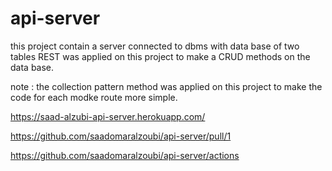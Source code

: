 # api-server

this project contain a server connected to dbms with data base of two tables REST was applied on this project to make a CRUD methods on the data base.

note : the collection pattern method was applied on this project to make the code for each modke route more simple.

https://saad-alzubi-api-server.herokuapp.com/

https://github.com/saadomaralzoubi/api-server/pull/1

https://github.com/saadomaralzoubi/api-server/actions
